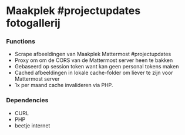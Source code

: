 # Maakplek #projectupdates fotogallerij

### Functions
- Scrape afbeeldingen van Maakplek Mattermost #projectupdates
- Proxy om om de CORS van de Mattermost server heen te bakken
- Gebaseerd op session token want kan geen personal tokens maken
- Cached afbeeldingen in lokale cache-folder om liever te zijn voor Mattermost server
- 1x per maand cache invalideren via PHP.

### Dependencies
- CURL
- PHP
- beetje internet
